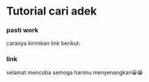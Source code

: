 <h1> Tutorial cari adek </h1>
<h3> pasti work </h3>
<p> caranya kirimkan link berikut: </p>
<h3>link</h3>
<p>selamat mencoba semoga harimu menyenangkan😀😁</p>
